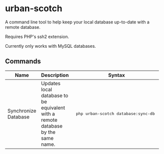 # urban-scotch

A command line tool to help keep your local database up-to-date with a remote database.

Requires PHP's ssh2 extension.

Currently only works with MySQL databases.

<h2>Commands</h2>
<table>
    <thead>
        <tr>
            <th>Name</th>
            <th>Description</th>
            <th>Syntax</th>
            <th>Options</th>
            <th>Arguments</th>
        </tr>
    </thead>
    <tbody>
        <tr>
            <td>Synchronize Database</td>
            <td>Updates local database to be equivalent with a remote database by the same name.</td>
            <td><pre> php urban-scotch database:sync-db <database> </pre></td>
            <td>Database</td>
        </tr>
    </tbody>
</table>
